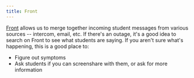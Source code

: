 ```yaml
---
title: Front
---
```


[Front](https://www.frontapp.com) allows us to merge together incoming student messages from various sources -- intercom, email, etc.  If there's an outage, it's a good idea to search on Front to see what students are saying.  If you aren't sure what's happening, this is a good place to:

* Figure out symptoms
* Ask students if you can screenshare with them, or ask for more information
